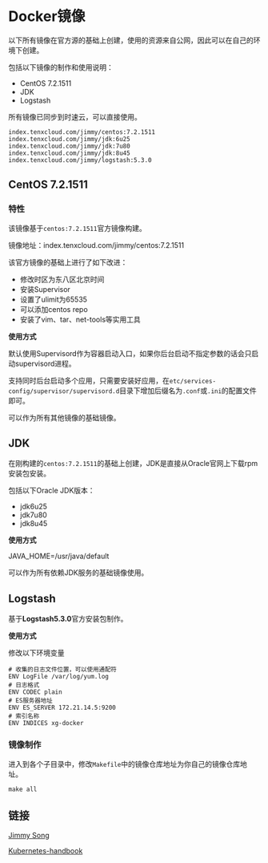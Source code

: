# Docker镜像

以下所有镜像在官方源的基础上创建，使用的资源来自公网，因此可以在自己的环境下创建。

包括以下镜像的制作和使用说明：

- CentOS 7.2.1511
- JDK
- Logstash

所有镜像已同步到时速云，可以直接使用。

```
index.tenxcloud.com/jimmy/centos:7.2.1511
index.tenxcloud.com/jimmy/jdk:6u25
index.tenxcloud.com/jimmy/jdk:7u80
index.tenxcloud.com/jimmy/jdk:8u45
index.tenxcloud.com/jimmy/logstash:5.3.0
```

## CentOS 7.2.1511

### 特性

该镜像基于`centos:7.2.1511`官方镜像构建。

镜像地址：index.tenxcloud.com/jimmy/centos:7.2.1511

该官方镜像的基础上进行了如下改进：

- 修改时区为东八区北京时间
- 安装Supervisor
- 设置了ulimit为65535
- 可以添加centos repo
- 安装了vim、tar、net-tools等实用工具

**使用方式**

默认使用Supervisord作为容器启动入口，如果你后台启动不指定参数的话会只启动supervisord进程。

支持同时后台启动多个应用，只需要安装好应用，在`etc/services-config/supervisor/supervisord.d`目录下增加后缀名为`.conf`或`.ini`的配置文件即可。

可以作为所有其他镜像的基础镜像。

## JDK

在刚构建的`centos:7.2.1511`的基础上创建，JDK是直接从Oracle官网上下载rpm安装包安装。

包括以下Oracle JDK版本：

- jdk6u25
- jdk7u80
- jdk8u45

**使用方式**

JAVA_HOME=/usr/java/default

可以作为所有依赖JDK服务的基础镜像使用。

## Logstash

基于**Logstash5.3.0**官方安装包制作。

**使用方式**

修改以下环境变量

```
# 收集的日志文件位置，可以使用通配符
ENV LogFile /var/log/yum.log
# 日志格式
ENV CODEC plain
# ES服务器地址
ENV ES_SERVER 172.21.14.5:9200
# 索引名称
ENV INDICES xg-docker
```

### 镜像制作

进入到各个子目录中，修改`Makefile`中的镜像仓库地址为你自己的镜像仓库地址。

```
make all
```
## 链接

[Jimmy Song](http://rootsongjc.github.io/about)

[Kubernetes-handbook](https://github.com/rootsongjc/kubernetes-handbook)
